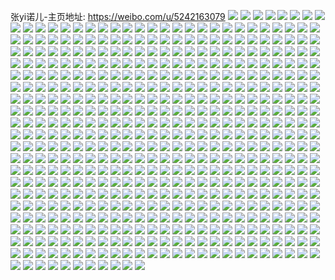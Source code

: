 张yi诺儿-主页地址: https://weibo.com/u/5242163079 
![](https://wx4.sinaimg.cn/mw2000/005ILA5ply1h933lmthxrj32182poe83.jpg) 
![](https://wx4.sinaimg.cn/mw2000/005ILA5ply1h933lgc1qgj30vu16g4f4.jpg) 
![](https://wx4.sinaimg.cn/mw2000/005ILA5ply1h933lhfwo1j30ux158qdf.jpg) 
![](https://wx4.sinaimg.cn/mw2000/005ILA5ply1h933ler77rj325c2v4u0y.jpg) 
![](https://wx4.sinaimg.cn/mw2000/005ILA5pgy1h9074glru2j31sc2dsb2a.jpg) 
![](https://wx4.sinaimg.cn/mw2000/005ILA5pgy1h90747a42pj33402c0u0y.jpg) 
![](https://wx4.sinaimg.cn/mw2000/005ILA5pgy1h9074n2pqrj32c0340b2b.jpg) 
![](https://wx4.sinaimg.cn/mw2000/005ILA5pgy1h8z7j28yqij323u35su0z.jpg) 
![](https://wx4.sinaimg.cn/mw2000/005ILA5pgy1h8z7j94rj9j323u35skjn.jpg) 
![](https://wx4.sinaimg.cn/mw2000/005ILA5pgy1h8z7ixjg9wj31s92ofhdu.jpg) 
![](https://wx4.sinaimg.cn/mw2000/005ILA5pgy1h8z7izsxk2j323u35se81.jpg) 
![](https://wx4.sinaimg.cn/mw2000/005ILA5pgy1h8z7jd3iczj32i23r3qv5.jpg) 
![](https://wx4.sinaimg.cn/mw2000/005ILA5pgy1h8z7jbqbt0j31yn2y14qp.jpg) 
![](https://wx4.sinaimg.cn/mw2000/005ILA5pgy1h8z7j70nwqj32c03401l0.jpg) 
![](https://wx4.sinaimg.cn/mw2000/005ILA5pgy1h8z7jap6lfj31xe2w4x6p.jpg) 
![](https://wx4.sinaimg.cn/mw2000/005ILA5pgy1h8z7ivsvb8j31hc1z44qp.jpg) 
![](https://wx4.sinaimg.cn/mw2000/005ILA5ply1h8ws31xaunj31r02c0hdu.jpg) 
![](https://wx4.sinaimg.cn/mw2000/005ILA5ply1h8ws2yraeyj31pv2ahkjl.jpg) 
![](https://wx4.sinaimg.cn/mw2000/005ILA5ply1h8ws33slqbj31x52k7e82.jpg) 
![](https://wx4.sinaimg.cn/mw2000/005ILA5ply1h8ws5kigz6j31yy2mmb2a.jpg) 
![](https://wx4.sinaimg.cn/mw2000/005ILA5ply1h8sybn8rqyj33402c0x6q.jpg) 
![](https://wx4.sinaimg.cn/mw2000/005ILA5ply1h8sybkpau6j33402c0e83.jpg) 
![](https://wx4.sinaimg.cn/mw2000/005ILA5ply1h8e2x8f16ij31sc2dsqv6.jpg) 
![](https://wx4.sinaimg.cn/mw2000/005ILA5ply1h8e2xbea76j31sc2dsnpe.jpg) 
![](https://wx4.sinaimg.cn/mw2000/005ILA5ply1h8e2xcrmyej31sc2dshdu.jpg) 
![](https://wx4.sinaimg.cn/mw2000/005ILA5ply1h8e2x5dlyoj31sc2dskjm.jpg) 
![](https://wx4.sinaimg.cn/mw2000/005ILA5ply1h8crvh7bbqj30zo256qv5.jpg) 
![](https://wx4.sinaimg.cn/mw2000/005ILA5ply1h8as828lkej31bm1zf1kx.jpg) 
![](https://wx4.sinaimg.cn/mw2000/005ILA5ply1h8as8170chj32dc35snpf.jpg) 
![](https://wx4.sinaimg.cn/mw2000/005ILA5ply1h8as82x36ej31gl2fne81.jpg) 
![](https://wx4.sinaimg.cn/mw2000/005ILA5ply1h8as84xs6dj32bt33qe85.jpg) 
![](https://wx4.sinaimg.cn/mw2000/005ILA5ply1h7woceea31j32av32i1ky.jpg) 
![](https://wx4.sinaimg.cn/mw2000/005ILA5ply1h7woa0v7tvj32c03401l0.jpg) 
![](https://wx4.sinaimg.cn/mw2000/005ILA5ply1h7wocyw7k7j32c03401kz.jpg) 
![](https://wx4.sinaimg.cn/mw2000/005ILA5ply1h7wodiok4ij31ri2co1ky.jpg) 
![](https://wx4.sinaimg.cn/mw2000/005ILA5ply1h7pzr6yix8j322l2rfe84.jpg) 
![](https://wx4.sinaimg.cn/mw2000/005ILA5ply1h7pzqqj33sj31gy1ymqv5.jpg) 
![](https://wx4.sinaimg.cn/mw2000/005ILA5ply1h6sd5k5mldj32c0340qv6.jpg) 
![](https://wx4.sinaimg.cn/mw2000/005ILA5ply1h6sd5mk2xyj30zo256qh0.jpg) 
![](https://wx4.sinaimg.cn/mw2000/005ILA5ply1h6orqxrp15j30zo256txq.jpg) 
![](https://wx4.sinaimg.cn/mw2000/005ILA5ply1h6orqyl886j30zo256qdu.jpg) 
![](https://wx4.sinaimg.cn/mw2000/005ILA5ply1h6orqvy1rgj30zo256h55.jpg) 
![](https://wx4.sinaimg.cn/mw2000/005ILA5ply1h6orqznal5j30zo256qjt.jpg) 
![](https://wx4.sinaimg.cn/mw2000/005ILA5ply1h6fpp26cwqj31iz21ckjl.jpg) 
![](https://wx4.sinaimg.cn/mw2000/005ILA5ply1h6fpp6txttj31r02c0thx.jpg) 
![](https://wx4.sinaimg.cn/mw2000/005ILA5ply1h6fpp4nplpj32dc35sdtt.jpg) 
![](https://wx4.sinaimg.cn/mw2000/005ILA5ply1h6fpp88dt8j31bt1rr4qp.jpg) 
![](https://wx4.sinaimg.cn/mw2000/005ILA5ply1h5i4x5rkbhj30u013y7ak.jpg) 
![](https://wx4.sinaimg.cn/mw2000/005ILA5ply1h5i4x6qcx4j30u013ydll.jpg) 
![](https://wx4.sinaimg.cn/mw2000/005ILA5ply1h4swb83urkj32c0340hdv.jpg) 
![](https://wx4.sinaimg.cn/mw2000/005ILA5ply1h4swaz2adnj31y22lf4qp.jpg) 
![](https://wx4.sinaimg.cn/mw2000/005ILA5ply1h4swb2srk5j32c0340b2a.jpg) 
![](https://wx4.sinaimg.cn/mw2000/005ILA5ply1h4swb6ehjjj31sc2ds7wi.jpg) 
![](https://wx4.sinaimg.cn/mw2000/005ILA5ply1h4swb4g4anj32c03401l0.jpg) 
![](https://wx4.sinaimg.cn/mw2000/005ILA5ply1h4rq25b7lkj32c033znpe.jpg) 
![](https://wx4.sinaimg.cn/mw2000/005ILA5ply1h4rq27yzptj32c0340x6q.jpg) 
![](https://wx4.sinaimg.cn/mw2000/005ILA5ply1h4rq23n35nj329r310npe.jpg) 
![](https://wx4.sinaimg.cn/mw2000/005ILA5ply1h4rq2cbvmcj31sc2dsb2a.jpg) 
![](https://wx4.sinaimg.cn/mw2000/005ILA5ply1h4rq2eguanj32c0340kjo.jpg) 
![](https://wx4.sinaimg.cn/mw2000/005ILA5ply1h4rq2a6jb5j31sc2dsu0y.jpg) 
![](https://wx4.sinaimg.cn/mw2000/005ILA5ply1h41ymdfd5uj30zo256nbg.jpg) 
![](https://wx4.sinaimg.cn/mw2000/005ILA5ply1h3x7tfkq4rj30rn15eti3.jpg) 
![](https://wx4.sinaimg.cn/mw2000/005ILA5ply1h3x7t3j93bj317c0sw46e.jpg) 
![](https://wx4.sinaimg.cn/mw2000/005ILA5ply1h3x7tgvkw0j30u0190117.jpg) 
![](https://wx4.sinaimg.cn/mw2000/005ILA5ply1h3uydwsrumj31xb2kfx6p.jpg) 
![](https://wx4.sinaimg.cn/mw2000/005ILA5ply1h3uyeasxlij31vz2ine81.jpg) 
![](https://wx4.sinaimg.cn/mw2000/005ILA5ply1h3uyeirevyj30wi19innc.jpg) 
![](https://wx4.sinaimg.cn/mw2000/005ILA5ply1h3uyc3ntlaj30wj19jtx4.jpg) 
![](https://wx4.sinaimg.cn/mw2000/005ILA5ply1h3f22h0xm8j31sc2dskjl.jpg) 
![](https://wx4.sinaimg.cn/mw2000/005ILA5ply1h3bzroa1k6j30zo256hdt.jpg) 
![](https://wx4.sinaimg.cn/mw2000/005ILA5ply1h3bzrkgh7oj30zo256b29.jpg) 
![](https://wx4.sinaimg.cn/mw2000/005ILA5ply1h35mpjyjqmj32c03401kz.jpg) 
![](https://wx4.sinaimg.cn/mw2000/005ILA5ply1h35mpr5xdij32c0340npe.jpg) 
![](https://wx4.sinaimg.cn/mw2000/005ILA5ply1h35mphurxzj32c0340b2a.jpg) 
![](https://wx4.sinaimg.cn/mw2000/005ILA5ply1h35mpfs9ulj32592v1e82.jpg) 
![](https://wx4.sinaimg.cn/mw2000/005ILA5ply1h35mplkhzyj32c03407wi.jpg) 
![](https://wx4.sinaimg.cn/mw2000/005ILA5ply1h35mpnbmwqj32c0340b2a.jpg) 
![](https://wx4.sinaimg.cn/mw2000/005ILA5ply1h348kg5fpzj3291301x6q.jpg) 
![](https://wx4.sinaimg.cn/mw2000/005ILA5ply1h348jq91m5j32c0340hdt.jpg) 
![](https://wx4.sinaimg.cn/mw2000/005ILA5ply1h2rz6xmb1rj32c0340b2b.jpg) 
![](https://wx4.sinaimg.cn/mw2000/005ILA5ply1h2rz77qzhcj32c0340npf.jpg) 
![](https://wx4.sinaimg.cn/mw2000/005ILA5ply1h2rz74qjj7j31sc2dskjm.jpg) 
![](https://wx4.sinaimg.cn/mw2000/005ILA5ply1h2rz6ur0vwj31o02yonpd.jpg) 
![](https://wx4.sinaimg.cn/mw2000/005ILA5ply1h2h9l4z31hj321m35s1ky.jpg) 
![](https://wx4.sinaimg.cn/mw2000/005ILA5ply1h2h9l0f70rj30zo1hi16q.jpg) 
![](https://wx4.sinaimg.cn/mw2000/005ILA5ply1h2evkb33ffj32cd2cdb2a.jpg) 
![](https://wx4.sinaimg.cn/mw2000/005ILA5ply1h2evki8w9dj32c03407wj.jpg) 
![](https://wx4.sinaimg.cn/mw2000/005ILA5ply1h2evkg7lw9j30zo256x6p.jpg) 
![](https://wx4.sinaimg.cn/mw2000/005ILA5ply1h2evkk70c5j32c03404qs.jpg) 
![](https://wx4.sinaimg.cn/mw2000/005ILA5ply1h29kbvtsiij31xb2kfu0x.jpg) 
![](https://wx4.sinaimg.cn/mw2000/005ILA5ply1h29kol2micj31sc2dsu0x.jpg) 
![](https://wx4.sinaimg.cn/mw2000/005ILA5ply1h28d1xy452j323y2tanpe.jpg) 
![](https://wx4.sinaimg.cn/mw2000/005ILA5ply1h28d2b8tmaj32rq22shdv.jpg) 
![](https://wx4.sinaimg.cn/mw2000/005ILA5ply1h28d2ume4qj33402c07wl.jpg) 
![](https://wx4.sinaimg.cn/mw2000/005ILA5ply1h28d2lh0ayj32c0340nph.jpg) 
![](https://wx4.sinaimg.cn/mw2000/005ILA5ply1h1oesm20i3j31ii29s7wh.jpg) 
![](https://wx4.sinaimg.cn/mw2000/005ILA5ply1h1oesgemflj31eg23p1kx.jpg) 
![](https://wx4.sinaimg.cn/mw2000/005ILA5ply1h1oeskdj7gj31r02mikjl.jpg) 
![](https://wx4.sinaimg.cn/mw2000/005ILA5ply1h1oesj5hn3j31pw2kvqv5.jpg) 
![](https://wx4.sinaimg.cn/mw2000/005ILA5ply1h1migvgjznj31sc2dsu0x.jpg) 
![](https://wx4.sinaimg.cn/mw2000/005ILA5ply1h1iy2mggrzj31lz2ezx6p.jpg) 
![](https://wx4.sinaimg.cn/mw2000/005ILA5ply1h1iy2o08nkj31r02mjb2a.jpg) 
![](https://wx4.sinaimg.cn/mw2000/005ILA5ply1h1iy2p4v7cj31r02minpe.jpg) 
![](https://wx4.sinaimg.cn/mw2000/005ILA5ply1h1iy2qdr25j32ue24sx6q.jpg) 
![](https://wx4.sinaimg.cn/mw2000/005ILA5ply1h1iy2sv11oj33402c0b2b.jpg) 
![](https://wx4.sinaimg.cn/mw2000/005ILA5ply1h1iyllm4avj32c01r0kjl.jpg) 
![](https://wx4.sinaimg.cn/mw2000/005ILA5ply1h1iy2tzti1j31f12iqnpd.jpg) 
![](https://wx4.sinaimg.cn/mw2000/005ILA5ply1h1iy2vud7wj32g81r0kjl.jpg) 
![](https://wx4.sinaimg.cn/mw2000/005ILA5ply1h1iy2v5g35j31r03404qq.jpg) 
![](https://wx4.sinaimg.cn/mw2000/005ILA5ply1h1c01lcx3wj32c0340x6q.jpg) 
![](https://wx4.sinaimg.cn/mw2000/005ILA5ply1h1c025kblej31je21ub29.jpg) 
![](https://wx4.sinaimg.cn/mw2000/005ILA5ply1h13wx9py50j32c0340e83.jpg) 
![](https://wx4.sinaimg.cn/mw2000/005ILA5ply1h13wz5mps9j32c0340npf.jpg) 
![](https://wx4.sinaimg.cn/mw2000/005ILA5ply1h13wx54s6bj31t42ete83.jpg) 
![](https://wx4.sinaimg.cn/mw2000/005ILA5ply1h13wxbexegj31xw2l7x6q.jpg) 
![](https://wx4.sinaimg.cn/mw2000/005ILA5ply1h0s4f4lus5j30ps1jrjv1.jpg) 
![](https://wx4.sinaimg.cn/mw2000/005ILA5ply1h08galcvtjj31sc2dsu0x.jpg) 
![](https://wx4.sinaimg.cn/mw2000/005ILA5ply1h08gam4gsnj316o1kw1f0.jpg) 
![](https://wx4.sinaimg.cn/mw2000/005ILA5ply1h05nphs3fcj30u01hcgr1.jpg) 
![](https://wx4.sinaimg.cn/mw2000/005ILA5ply1h00ekkyphnj31sc2dsb2a.jpg) 
![](https://wx4.sinaimg.cn/mw2000/005ILA5ply1h00ekoluy0j31sc2ds1ky.jpg) 
![](https://wx4.sinaimg.cn/mw2000/005ILA5ply1h00ekncvvfj32c0340npf.jpg) 
![](https://wx4.sinaimg.cn/mw2000/005ILA5ply1h00eo74jofj31dy0zon8d.jpg) 
![](https://wx4.sinaimg.cn/mw2000/005ILA5ply1h00ekq6efyj31sc2ds4qq.jpg) 
![](https://wx4.sinaimg.cn/mw2000/005ILA5ply1h00eo5xndwj31dy0zo49r.jpg) 
![](https://wx4.sinaimg.cn/mw2000/005ILA5ply1gzzchj43urj31sc2dsx6p.jpg) 
![](https://wx4.sinaimg.cn/mw2000/005ILA5ply1gzzchk5t3yj31uk2gqhdu.jpg) 
![](https://wx4.sinaimg.cn/mw2000/005ILA5ply1gzzchh897cj31sc2ds1ky.jpg) 
![](https://wx4.sinaimg.cn/mw2000/005ILA5ply1gzkz281evhj319f19fndq.jpg) 
![](https://wx4.sinaimg.cn/mw2000/005ILA5ply1gzkz271ugpj32c02c0qv5.jpg) 
![](https://wx4.sinaimg.cn/mw2000/005ILA5ply1gykkg35272j32560zohdt.jpg) 
![](https://wx4.sinaimg.cn/mw2000/005ILA5ply1gykkm1s0vnj32c0340hdv.jpg) 
![](https://wx4.sinaimg.cn/mw2000/005ILA5ply1gykkla833xj33402c0kjl.jpg) 
![](https://wx4.sinaimg.cn/mw2000/005ILA5ply1gy8dnrzu19j30sg16oauk.jpg) 
![](https://wx4.sinaimg.cn/mw2000/005ILA5ply1gy3t6b0m2qj30z41gngwe.jpg) 
![](https://wx4.sinaimg.cn/mw2000/005ILA5ply1gy3sxqb0xxj30zn1bjgw3.jpg) 
![](https://wx4.sinaimg.cn/mw2000/005ILA5ply1gy3sxtpiqgj31kw2dc1kx.jpg) 
![](https://wx4.sinaimg.cn/mw2000/005ILA5ply1gy2l20pjhyj32c03404qp.jpg) 
![](https://wx4.sinaimg.cn/mw2000/005ILA5ply1gy2l21pjr1j32c0340npe.jpg) 
![](https://wx4.sinaimg.cn/mw2000/005ILA5ply1gxtqduo1duj31us2h11ky.jpg) 
![](https://wx4.sinaimg.cn/mw2000/005ILA5ply1gxtqe2zhczj32c03404qq.jpg) 
![](https://wx4.sinaimg.cn/mw2000/005ILA5ply1gxtqdwbr8cj31ym2mx4qq.jpg) 
![](https://wx4.sinaimg.cn/mw2000/005ILA5ply1gxtqdykomqj32552uv1l0.jpg) 
![](https://wx4.sinaimg.cn/mw2000/005ILA5ply1gxtqdxlieij32c0340qv7.jpg) 
![](https://wx4.sinaimg.cn/mw2000/005ILA5ply1gxtqdtw80ej321g2pyqv6.jpg) 
![](https://wx4.sinaimg.cn/mw2000/005ILA5ply1gxtqdvffjnj31yw2mj4qq.jpg) 
![](https://wx4.sinaimg.cn/mw2000/005ILA5ply1gxtqgj3cuyj32c0340u11.jpg) 
![](https://wx4.sinaimg.cn/mw2000/005ILA5ply1gwykcyehb9j321q2qakjm.jpg) 
![](https://wx4.sinaimg.cn/mw2000/005ILA5ply1gwykczyx7hj32002o0hdu.jpg) 
![](https://wx4.sinaimg.cn/mw2000/005ILA5ply1gwykd1hjnqj32c0340x6q.jpg) 
![](https://wx4.sinaimg.cn/mw2000/005ILA5ply1gwykd42yb8j31tq2fmb2a.jpg) 
![](https://wx4.sinaimg.cn/mw2000/005ILA5ply1gw98hd4zs9j31sc2ds4qq.jpg) 
![](https://wx4.sinaimg.cn/mw2000/005ILA5ply1gvx3rqkidcj31sc1sc7wi.jpg) 
![](https://wx4.sinaimg.cn/mw2000/005ILA5ply1gvx3sc4oa1j32c02c0u0x.jpg) 
![](https://wx4.sinaimg.cn/mw2000/005ILA5ply1gvx3rxxtgxj31sc1scb29.jpg) 
![](https://wx4.sinaimg.cn/mw2000/005ILA5ply1gvx3sis7k1j32bg2bg1ky.jpg) 
![](https://wx4.sinaimg.cn/mw2000/005ILA5ply1gvx3s55qxlj31sc1sce81.jpg) 
![](https://wx4.sinaimg.cn/mw2000/005ILA5ply1gvx3sjruhmj30n00n0gok.jpg) 
![](https://wx4.sinaimg.cn/mw2000/005ILA5ply1gvx3sl9gncj328b28be67.jpg) 
![](https://wx4.sinaimg.cn/mw2000/005ILA5ply1gvx3svhp3kj31sc1sc4qp.jpg) 
![](https://wx4.sinaimg.cn/mw2000/005ILA5ply1gvx3soa7zzj31tx1tx4qp.jpg) 
![](https://wx4.sinaimg.cn/mw2000/005ILA5ply1gvru78o88xj31mb25r7wi.jpg) 
![](https://wx4.sinaimg.cn/mw2000/005ILA5ply1gvru7izvd2j31lw257qv5.jpg) 
![](https://wx4.sinaimg.cn/mw2000/005ILA5ply1gvru7t2sexj31ku23uqv5.jpg) 
![](https://wx4.sinaimg.cn/mw2000/005ILA5ply1gvru8430xcj31p629lx6p.jpg) 
![](https://wx4.sinaimg.cn/mw2000/005ILA5ply1gvl29m6ongj30mm0urjte.jpg) 
![](https://wx4.sinaimg.cn/mw2000/005ILA5ply1gvgfo50hohj60mz0skad102.jpg) 
![](https://wx4.sinaimg.cn/mw2000/005ILA5ply1gvcft88lkvj61of28lu0y02.jpg) 
![](https://wx4.sinaimg.cn/mw2000/005ILA5ply1gvcftf09sij61re2cjkjm02.jpg) 
![](https://wx4.sinaimg.cn/mw2000/005ILA5ply1gvcfsz1kp2j621q2qbx6r02.jpg) 
![](https://wx4.sinaimg.cn/mw2000/005ILA5ply1gvckhuejkkj61oi28ou0y02.jpg) 
![](https://wx4.sinaimg.cn/mw2000/005ILA5ply1gv8jgxv9f0j62c02c0b2902.jpg) 
![](https://wx4.sinaimg.cn/mw2000/005ILA5ply1gv8jh19xcqj61qu1qukg702.jpg) 
![](https://wx4.sinaimg.cn/mw2000/005ILA5ply1gv8jh7268kj62c02c0npd02.jpg) 
![](https://wx4.sinaimg.cn/mw2000/005ILA5ply1gv8jhdthrhj62c02c0npd02.jpg) 
![](https://wx4.sinaimg.cn/mw2000/005ILA5ply1guz2qd7lihj62c02c01ky02.jpg) 
![](https://wx4.sinaimg.cn/mw2000/005ILA5ply1guz2qqinv6j62c02c0hdt02.jpg) 
![](https://wx4.sinaimg.cn/mw2000/005ILA5ply1guz2qzknjgj62c02c11ky02.jpg) 
![](https://wx4.sinaimg.cn/mw2000/005ILA5ply1guz2ql6rb2j32c02c0e81.jpg) 
![](https://wx4.sinaimg.cn/mw2000/005ILA5ply1guz2rc0o8pj62c02c01ky02.jpg) 
![](https://wx4.sinaimg.cn/mw2000/005ILA5ply1guz2q2uy0uj61xu1xuu0x02.jpg) 
![](https://wx4.sinaimg.cn/mw2000/005ILA5ply1guwf2h7mckj61vj1vjkjl02.jpg) 
![](https://wx4.sinaimg.cn/mw2000/005ILA5ply1guwf2lgvpgj626t1n3x6p02.jpg) 
![](https://wx4.sinaimg.cn/mw2000/005ILA5ply1guwf2nnzwcj61ct1ct4qp02.jpg) 
![](https://wx4.sinaimg.cn/mw2000/005ILA5ply1guwf30hwhlj627y27ye8202.jpg) 
![](https://wx4.sinaimg.cn/mw2000/005ILA5ply1guwf2vj2e2j62c02c0x6s02.jpg) 
![](https://wx4.sinaimg.cn/mw2000/005ILA5ply1guwf32yc0mj62c02c0kjl02.jpg) 
![](https://wx4.sinaimg.cn/mw2000/005ILA5ply1gun1o3axy6j60u01hcb2a02.jpg) 
![](https://wx4.sinaimg.cn/mw2000/005ILA5ply1gun1o2cfugj60u01hc7wi02.jpg) 
![](https://wx4.sinaimg.cn/mw2000/005ILA5ply1gun1o599y1j60u01hcb2a02.jpg) 
![](https://wx4.sinaimg.cn/mw2000/005ILA5ply1gun1o6q9a4j60u01hcb2a02.jpg) 
![](https://wx4.sinaimg.cn/mw2000/005ILA5ply1gukltp6ix6j60tu0tu12302.jpg) 
![](https://wx4.sinaimg.cn/mw2000/005ILA5ply1guhc3ugh2dj62682684qq02.jpg) 
![](https://wx4.sinaimg.cn/mw2000/005ILA5ply1guhc3xfk1uj62c02c0kjl02.jpg) 
![](https://wx4.sinaimg.cn/mw2000/005ILA5ply1gugrlz1n44j60q30fq75u02.jpg) 
![](https://wx4.sinaimg.cn/mw2000/005ILA5ply1gugj45v5ynj62c02c0u0x02.jpg) 
![](https://wx4.sinaimg.cn/mw2000/005ILA5ply1guezpfynqmj62182pmx6p02.jpg) 
![](https://wx4.sinaimg.cn/mw2000/005ILA5ply1gtzq197zqwj30va0vak4l.jpg) 
![](https://wx4.sinaimg.cn/mw2000/005ILA5ply1gtzq05eni5j32c02c0u0x.jpg) 
![](https://wx4.sinaimg.cn/mw2000/005ILA5ply1gtzq16euc8j329r29rnpe.jpg) 
![](https://wx4.sinaimg.cn/mw2000/005ILA5ply1gtroaa6ys2j30n01dskdb.jpg) 
![](https://wx4.sinaimg.cn/mw2000/005ILA5ply1gtnruo0da3j32c0340e81.jpg) 
![](https://wx4.sinaimg.cn/mw2000/005ILA5ply1gtnruoxw93j32a931nb29.jpg) 
![](https://wx4.sinaimg.cn/mw2000/005ILA5ply1gtmm3il1pgj31sc1sckjl.jpg) 
![](https://wx4.sinaimg.cn/mw2000/005ILA5ply1gtj4f7gg3bj30n01dsha3.jpg) 
![](https://wx4.sinaimg.cn/mw2000/005ILA5ply1gtgilzzd4cj31sc2dse82.jpg) 
![](https://wx4.sinaimg.cn/mw2000/005ILA5ply1gtgilt3lqlj31sc2dshdu.jpg) 
![](https://wx4.sinaimg.cn/mw2000/005ILA5ply1gte8ey9y71j329s1pcx6p.jpg) 
![](https://wx4.sinaimg.cn/mw2000/005ILA5ply1gte8ewl6w4j31u41dl7wh.jpg) 
![](https://wx4.sinaimg.cn/mw2000/005ILA5ply1gte8eupahdj31q01q0e81.jpg) 
![](https://wx4.sinaimg.cn/mw2000/005ILA5ply1gte8f1ty1ij32c0340npe.jpg) 
![](https://wx4.sinaimg.cn/mw2000/005ILA5ply1gte8ezu5q3j33402c0kjm.jpg) 
![](https://wx4.sinaimg.cn/mw2000/005ILA5ply1gte8f4iueej32c0340u0y.jpg) 
![](https://wx4.sinaimg.cn/mw2000/005ILA5ply1gt8o18ts90j330v29nnpf.jpg) 
![](https://wx4.sinaimg.cn/mw2000/005ILA5ply1gt8o1i9p8wj32po2191ky.jpg) 
![](https://wx4.sinaimg.cn/mw2000/005ILA5ply1gt8o164ql5j31sc2dse82.jpg) 
![](https://wx4.sinaimg.cn/mw2000/005ILA5ply1gt8o1akqsej31xu1gdnpd.jpg) 
![](https://wx4.sinaimg.cn/mw2000/005ILA5ply1gt8o1ds8qjj32c03407wj.jpg) 
![](https://wx4.sinaimg.cn/mw2000/005ILA5ply1gt8o1gfx77j33402c0e83.jpg) 
![](https://wx4.sinaimg.cn/mw2000/005ILA5ply1gt8iwym0hcj32c02c0kjl.jpg) 
![](https://wx4.sinaimg.cn/mw2000/005ILA5ply1gt85y8xm65j30n01dsqca.jpg) 
![](https://wx4.sinaimg.cn/mw2000/005ILA5ply1gt85y7ors0j30n01ds0z9.jpg) 
![](https://wx4.sinaimg.cn/mw2000/005ILA5ply1gt6sf07szjj32c0340e82.jpg) 
![](https://wx4.sinaimg.cn/mw2000/005ILA5ply1gt6dg03wokj31hc0u0qjx.jpg) 
![](https://wx4.sinaimg.cn/mw2000/005ILA5ply1gt3pw3d024j31sc2dshdu.jpg) 
![](https://wx4.sinaimg.cn/mw2000/005ILA5ply1gt2qbz9eggj32c02c04qq.jpg) 
![](https://wx4.sinaimg.cn/mw2000/005ILA5ply1gt178u4szlj32iu1w4e82.jpg) 
![](https://wx4.sinaimg.cn/mw2000/005ILA5ply1gt1793lmatj31sc2dsqv5.jpg) 
![](https://wx4.sinaimg.cn/mw2000/005ILA5ply1gt178ff3rwj32eu1t4e82.jpg) 
![](https://wx4.sinaimg.cn/mw2000/005ILA5ply1gt1783kmbij32tl247e84.jpg) 
![](https://wx4.sinaimg.cn/mw2000/005ILA5ply1gt0rwqswp2j31to2fkkjl.jpg) 
![](https://wx4.sinaimg.cn/mw2000/005ILA5ply1gt0rwjpg14j325e2v7u0x.jpg) 
![](https://wx4.sinaimg.cn/mw2000/005ILA5ply1gt0rwt2ubtj31wp2jmkjl.jpg) 
![](https://wx4.sinaimg.cn/mw2000/005ILA5ply1gt0rx2ty85j32092ocb2a.jpg) 
![](https://wx4.sinaimg.cn/mw2000/005ILA5ply1gsz9y6jtuoj31sc2ds4qq.jpg) 
![](https://wx4.sinaimg.cn/mw2000/005ILA5ply1gsz9y4tc86j32c02c04qq.jpg) 
![](https://wx4.sinaimg.cn/mw2000/005ILA5ply1gsz9y2sz3yj32c02c07wi.jpg) 
![](https://wx4.sinaimg.cn/mw2000/005ILA5ply1gsz9y7kjl4j32c02c0b2a.jpg) 
![](https://wx4.sinaimg.cn/mw2000/005ILA5ply1gsxjo9njvkj32c0340x6r.jpg) 
![](https://wx4.sinaimg.cn/mw2000/005ILA5ply1gsvyjbrp2rj31h51yve81.jpg) 
![](https://wx4.sinaimg.cn/mw2000/005ILA5ply1gsupcb0myqj30u01400zx.jpg) 
![](https://wx4.sinaimg.cn/mw2000/005ILA5ply1gsomez25vjj32c02c0u0y.jpg) 
![](https://wx4.sinaimg.cn/mw2000/005ILA5ply1gsomfks0ewj326s26shdt.jpg) 
![](https://wx4.sinaimg.cn/mw2000/005ILA5ply1gsomhkmxx1j32c02c0qv6.jpg) 
![](https://wx4.sinaimg.cn/mw2000/005ILA5ply1gsomglpwvcj32c02c0qv6.jpg) 
![](https://wx4.sinaimg.cn/mw2000/005ILA5ply1gskqowmqdgj31sc1sc7wh.jpg) 
![](https://wx4.sinaimg.cn/mw2000/005ILA5ply1gsi1i14u5cj32ad1ps7wi.jpg) 
![](https://wx4.sinaimg.cn/mw2000/005ILA5ply1gsgx9ilosgj32292r07wi.jpg) 
![](https://wx4.sinaimg.cn/mw2000/005ILA5ply1gsgx9swuntj31xt2l3kjl.jpg) 
![](https://wx4.sinaimg.cn/mw2000/005ILA5ply1gsgxayqzcdj32c0340hdz.jpg) 
![](https://wx4.sinaimg.cn/mw2000/005ILA5ply1gsgxbmycxej31qq2bm4qs.jpg) 
![](https://wx4.sinaimg.cn/mw2000/005ILA5ply1gs34mw6obwj31y62llnpd.jpg) 
![](https://wx4.sinaimg.cn/mw2000/005ILA5ply1grupyvviewj32m41yme82.jpg) 
![](https://wx4.sinaimg.cn/mw2000/005ILA5ply1grupywvo8ej32qw226hdu.jpg) 
![](https://wx4.sinaimg.cn/mw2000/005ILA5ply1grupyyz6ukj325d2wunpi.jpg) 
![](https://wx4.sinaimg.cn/mw2000/005ILA5ply1grupyuqkxcj32ds1sc1ky.jpg) 
![](https://wx4.sinaimg.cn/mw2000/005ILA5ply1grtbr0x0bkj323q2szkjn.jpg) 
![](https://wx4.sinaimg.cn/mw2000/005ILA5ply1grtbtewbl4j31vj2i1u0z.jpg) 
![](https://wx4.sinaimg.cn/mw2000/005ILA5ply1grtbpmxhwkj31l824b1ky.jpg) 
![](https://wx4.sinaimg.cn/mw2000/005ILA5ply1grtbq0ejpjj32ds1scqv5.jpg) 
![](https://wx4.sinaimg.cn/mw2000/005ILA5ply1grtbsu93t1j32ds1sc7wh.jpg) 
![](https://wx4.sinaimg.cn/mw2000/005ILA5ply1grtdo8dap3j31sc2ds7wm.jpg) 
![](https://wx4.sinaimg.cn/mw2000/005ILA5ply1grs6soulc8j31yj2m1kjl.jpg) 
![](https://wx4.sinaimg.cn/mw2000/005ILA5ply1grs6sctqcej31tq2fnnpf.jpg) 
![](https://wx4.sinaimg.cn/mw2000/005ILA5ply1grs6z4j0z8j32c03404qq.jpg) 
![](https://wx4.sinaimg.cn/mw2000/005ILA5ply1grs6rfw39gj31z72my000.jpg) 
![](https://wx4.sinaimg.cn/mw2000/005ILA5ply1grs6ysokq7j325o2vke82.jpg) 
![](https://wx4.sinaimg.cn/mw2000/005ILA5ply1grs75qa8erj32c03404qy.jpg) 
![](https://wx4.sinaimg.cn/mw2000/005ILA5ply1grh8k1wfxwj31oc28ge81.jpg) 
![](https://wx4.sinaimg.cn/mw2000/005ILA5ply1grh8l1qkatj31l124017g.jpg) 
![](https://wx4.sinaimg.cn/mw2000/005ILA5ply1grfdowlviij32c02c07m7.jpg) 
![](https://wx4.sinaimg.cn/mw2000/005ILA5ply1grfdp47lsjj31sc1scb29.jpg) 
![](https://wx4.sinaimg.cn/mw2000/005ILA5ply1grfdpgier3j30n01dsb2a.jpg) 
![](https://wx4.sinaimg.cn/mw2000/005ILA5ply1gr0xp861d4j32c02c0x6w.jpg) 
![](https://wx4.sinaimg.cn/mw2000/005ILA5ply1gr0xpewd9cj32c02c0e89.jpg) 
![](https://wx4.sinaimg.cn/mw2000/005ILA5ply1gr0xoklns3j32c02c01l4.jpg) 
![](https://wx4.sinaimg.cn/mw2000/005ILA5ply1gr0xoygxfmj31sc2dskjp.jpg) 
![](https://wx4.sinaimg.cn/mw2000/005ILA5ply1gr0xoo5e9mj31sc2dsqv9.jpg) 
![](https://wx4.sinaimg.cn/mw2000/005ILA5ply1gr0xou2vfoj31z92n1he1.jpg) 
![](https://wx4.sinaimg.cn/mw2000/005ILA5ply1gr0xpgssurj31za2n2kjl.jpg) 
![](https://wx4.sinaimg.cn/mw2000/005ILA5ply1gr0xp2mwqcj31zr2noe84.jpg) 
![](https://wx4.sinaimg.cn/mw2000/005ILA5ply1gr0xov1nkuj30u00u0dli.jpg) 
![](https://wx4.sinaimg.cn/mw2000/005ILA5ply1gr0xoustnlj30u00u0qbc.jpg) 
![](https://wx4.sinaimg.cn/mw2000/005ILA5ply1gr0xpixauzj32c02c01kx.jpg) 
![](https://wx4.sinaimg.cn/mw2000/005ILA5ply1gqw21ugbm3j33402c0npd.jpg) 
![](https://wx4.sinaimg.cn/mw2000/005ILA5ply1gq4e37uw67j32c0340npk.jpg) 
![](https://wx4.sinaimg.cn/mw2000/005ILA5ply1gq4e2lzug4j32a32a3kjn.jpg) 
![](https://wx4.sinaimg.cn/mw2000/005ILA5ply1gq4e2fksoej32c0340e88.jpg) 
![](https://wx4.sinaimg.cn/mw2000/005ILA5ply1gq4e2w6mkaj31sc2dskjq.jpg) 
![](https://wx4.sinaimg.cn/mw2000/005ILA5ply1gq4e25il8uj31sc2dskjo.jpg) 
![](https://wx4.sinaimg.cn/mw2000/005ILA5ply1gq4e2xko6qj31ja21pqv5.jpg) 
![](https://wx4.sinaimg.cn/mw2000/005ILA5ply1gq4e2jlut0j32c0340b2d.jpg) 
![](https://wx4.sinaimg.cn/mw2000/005ILA5ply1gq4e2qkzvij326l2wsqva.jpg) 
![](https://wx4.sinaimg.cn/mw2000/005ILA5ply1gq4e2ywabrj32c03404jn.jpg) 
![](https://wx4.sinaimg.cn/mw2000/005ILA5ply1gq4e31hvvoj32c03404ip.jpg) 
![](https://wx4.sinaimg.cn/mw2000/005ILA5ply1gq4e33c0bnj32c0340b01.jpg) 
![](https://wx4.sinaimg.cn/mw2000/005ILA5ply1gq4e34xuwxj31qs2bqao0.jpg) 
![](https://wx4.sinaimg.cn/mw2000/005ILA5ply1gq4e36gbc4j326u2x4e28.jpg) 
![](https://wx4.sinaimg.cn/mw2000/005ILA5ply1gpg8ik8dagj31xo2kwkjl.jpg) 
![](https://wx4.sinaimg.cn/mw2000/005ILA5ply1gpg8ii6l5dj32c0340kjl.jpg) 
![](https://wx4.sinaimg.cn/mw2000/005ILA5ply1gpg8ir2wt1j324y2ule82.jpg) 
![](https://wx4.sinaimg.cn/mw2000/005ILA5ply1gpg8id3qzuj32c0340qv6.jpg) 
![](https://wx4.sinaimg.cn/mw2000/005ILA5ply1gpg8iujxqbj32c0340u0x.jpg) 
![](https://wx4.sinaimg.cn/mw2000/005ILA5ply1gpg8infwhjj325v2vtn6x.jpg) 
![](https://wx4.sinaimg.cn/mw2000/005ILA5ply1gpg8iavcfoj31pu2ahb29.jpg) 
![](https://wx4.sinaimg.cn/mw2000/005ILA5ply1gpg8imbn28j32c0340kjm.jpg) 
![](https://wx4.sinaimg.cn/mw2000/005ILA5ply1gpg8ifuys4j321k2q2hdu.jpg) 
![](https://wx4.sinaimg.cn/mw2000/005ILA5ply1gp8pct18lgj31os2921l1.jpg) 
![](https://wx4.sinaimg.cn/mw2000/005ILA5ply1gp8pd52x6zj31mg25xhdt.jpg) 
![](https://wx4.sinaimg.cn/mw2000/005ILA5ply1gp8pcxmccoj31sc2dse86.jpg) 
![](https://wx4.sinaimg.cn/mw2000/005ILA5ply1gp8pd35g4sj32c0340u14.jpg) 
![](https://wx4.sinaimg.cn/mw2000/005ILA5ply1gozwxep4qpj31vp2iau0x.jpg) 
![](https://wx4.sinaimg.cn/mw2000/005ILA5ply1gowdypriicj32642w5npe.jpg) 
![](https://wx4.sinaimg.cn/mw2000/005ILA5ply1gowdynvqvyj31sc2ds1ky.jpg) 
![](https://wx4.sinaimg.cn/mw2000/005ILA5ply1gowdygbuw7j32c033zb2b.jpg) 
![](https://wx4.sinaimg.cn/mw2000/005ILA5ply1gowdykei4ij31zz2nznpe.jpg) 
![](https://wx4.sinaimg.cn/mw2000/005ILA5ply1gorw5nbla6j320b2of1kz.jpg) 
![](https://wx4.sinaimg.cn/mw2000/005ILA5ply1gorw5keiknj31t72eyb2a.jpg) 
![](https://wx4.sinaimg.cn/mw2000/005ILA5ply1gorw5sdt6mj31wk2jf7wi.jpg) 
![](https://wx4.sinaimg.cn/mw2000/005ILA5ply1gorw5p0xgkj32c0340u0x.jpg) 
![](https://wx4.sinaimg.cn/mw2000/005ILA5ply1gopq1l6rywj32c02c04qp.jpg) 
![](https://wx4.sinaimg.cn/mw2000/005ILA5ply1gopq1o2bw0j32c02c0hdt.jpg) 
![](https://wx4.sinaimg.cn/mw2000/005ILA5ply1gopq1prv5vj33402c04qp.jpg) 
![](https://wx4.sinaimg.cn/mw2000/005ILA5ply1gopq1suiu1j33402c01ky.jpg) 
![](https://wx4.sinaimg.cn/mw2000/005ILA5ply1gopq1urjc3j33402c0npd.jpg) 
![](https://wx4.sinaimg.cn/mw2000/005ILA5ply1gopq1y83xwj33402c0b29.jpg) 
![](https://wx4.sinaimg.cn/mw2000/005ILA5ply1gopq1zh4u9j33402c0axd.jpg) 
![](https://wx4.sinaimg.cn/mw2000/005ILA5ply1gopq21ti2wj33402c04qp.jpg) 
![](https://wx4.sinaimg.cn/mw2000/005ILA5ply1gopq243xc0j32c02c0npd.jpg) 
![](https://wx4.sinaimg.cn/mw2000/005ILA5ply1gokynp7zz6j32c02c0u0y.jpg) 
![](https://wx4.sinaimg.cn/mw2000/005ILA5ply1gokynxcdzcj32c02c07wh.jpg) 
![](https://wx4.sinaimg.cn/mw2000/005ILA5ply1gokynsuxk5j3264264kjm.jpg) 
![](https://wx4.sinaimg.cn/mw2000/005ILA5ply1gokynqzjvvj327f27fb2a.jpg) 
![](https://wx4.sinaimg.cn/mw2000/005ILA5ply1gokynvmtswj31vk1vk4qp.jpg) 
![](https://wx4.sinaimg.cn/mw2000/005ILA5ply1gokynjhc7ij3224224x6p.jpg) 
![](https://wx4.sinaimg.cn/mw2000/005ILA5ply1gois4x7y65j323e2sjb29.jpg) 
![](https://wx4.sinaimg.cn/mw2000/005ILA5ply1gois4vjn4zj32272qxnpe.jpg) 
![](https://wx4.sinaimg.cn/mw2000/005ILA5ply1gois4t8dbjj32c0340b2b.jpg) 
![](https://wx4.sinaimg.cn/mw2000/005ILA5ply1gois4zpu4oj325x2vwkjm.jpg) 
![](https://wx4.sinaimg.cn/mw2000/005ILA5ply1gois4qpu73j32312s2e82.jpg) 
![](https://wx4.sinaimg.cn/mw2000/005ILA5ply1gois51vppij323e2sj7wi.jpg) 
![](https://wx4.sinaimg.cn/mw2000/005ILA5ply1goaonaoir9j31wh2jb1ky.jpg) 
![](https://wx4.sinaimg.cn/mw2000/005ILA5ply1goaong5qeuj31vj2i1x6p.jpg) 
![](https://wx4.sinaimg.cn/mw2000/005ILA5ply1goaonm52hlj32c02c0b29.jpg) 
![](https://wx4.sinaimg.cn/mw2000/005ILA5ply1goaon2qtczj31sc2dsu0x.jpg) 
![](https://wx4.sinaimg.cn/mw2000/005ILA5ply1gnzm9oqi9bj32c02c0qv5.jpg) 
![](https://wx4.sinaimg.cn/mw2000/005ILA5ply1gnzm9wxjpvj32532537wh.jpg) 
![](https://wx4.sinaimg.cn/mw2000/005ILA5ply1gnrxh9o6d4j31pl29r4qq.jpg) 
![](https://wx4.sinaimg.cn/mw2000/005ILA5ply1gnrxhcd5x8j32c03404qq.jpg) 
![](https://wx4.sinaimg.cn/mw2000/005ILA5ply1gnrxhd1vilj30u01hc7nl.jpg) 
![](https://wx4.sinaimg.cn/mw2000/005ILA5ply1gnrxhb7ydlj325c2v4u0y.jpg) 
![](https://wx4.sinaimg.cn/mw2000/005ILA5ply1gmqejd27ogj32bv2bv1ky.jpg) 
![](https://wx4.sinaimg.cn/mw2000/005ILA5ply1gmqejjg1krj324l2u4npe.jpg) 
![](https://wx4.sinaimg.cn/mw2000/005ILA5ply1gmqejgim9yj32c02c01jh.jpg) 
![](https://wx4.sinaimg.cn/mw2000/005ILA5ply1gmqejf0y81j31wt1wt4gw.jpg) 
![](https://wx4.sinaimg.cn/mw2000/005ILA5ply1gm1r5whqiij30sj0sjdrd.jpg) 
![](https://wx4.sinaimg.cn/mw2000/005ILA5ply1gm1r5u7zcrj32c02c0x6p.jpg) 
![](https://wx4.sinaimg.cn/mw2000/005ILA5ply1gm1r5boa4gj32c02c0e81.jpg) 
![](https://wx4.sinaimg.cn/mw2000/005ILA5ply1gm1r5j7ev7j325l25le81.jpg) 
![](https://wx4.sinaimg.cn/mw2000/005ILA5ply1glvuosgo06j321i2q0kdj.jpg) 
![](https://wx4.sinaimg.cn/mw2000/005ILA5ply1glvupdzmu4j32c0340hcm.jpg) 
![](https://wx4.sinaimg.cn/mw2000/005ILA5ply1glvup0n6i5j32lw1yfe81.jpg) 
![](https://wx4.sinaimg.cn/mw2000/005ILA5ply1glvuoiwutkj33402c0hdt.jpg) 
![](https://wx4.sinaimg.cn/mw2000/005ILA5ply1glvuoo7et5j31r02c0qn8.jpg) 
![](https://wx4.sinaimg.cn/mw2000/005ILA5ply1glvup7c00hj32c0340nn6.jpg) 
![](https://wx4.sinaimg.cn/mw2000/005ILA5ply1glua5chbs9j32c0340b2a.jpg) 
![](https://wx4.sinaimg.cn/mw2000/005ILA5ply1glua68hdjej32r81jt7wi.jpg) 
![](https://wx4.sinaimg.cn/mw2000/005ILA5ply1glua6h2qkaj32c03407wh.jpg) 
![](https://wx4.sinaimg.cn/mw2000/005ILA5ply1glua5wc2ssj33402c0e81.jpg) 
![](https://wx4.sinaimg.cn/mw2000/005ILA5ply1glua6cmqd8j33402c0kjl.jpg) 
![](https://wx4.sinaimg.cn/mw2000/005ILA5ply1glua6exbl0j33402c0npd.jpg) 
![](https://wx4.sinaimg.cn/mw2000/005ILA5ply1glua6j5080j322f2r8qv5.jpg) 
![](https://wx4.sinaimg.cn/mw2000/005ILA5ply1glua63aksmj32cl1rgqpo.jpg) 
![](https://wx4.sinaimg.cn/mw2000/005ILA5ply1glua4zf9vnj32542utu0x.jpg) 
![](https://wx4.sinaimg.cn/mw2000/005ILA5ply1glua5kr05bj31s62dkkjl.jpg) 
![](https://wx4.sinaimg.cn/mw2000/005ILA5ply1glua69q3mwj33402c0tw5.jpg) 
![](https://wx4.sinaimg.cn/mw2000/005ILA5ply1gltdlsleyvj32b12b1qv5.jpg) 
![](https://wx4.sinaimg.cn/mw2000/005ILA5ply1gltdluaxcpj326b26bnpd.jpg) 
![](https://wx4.sinaimg.cn/mw2000/005ILA5ply1gltdlwh8duj32c02c01k9.jpg) 
![](https://wx4.sinaimg.cn/mw2000/005ILA5ply1gltdlqf3huj32c02c04qp.jpg) 
![](https://wx4.sinaimg.cn/mw2000/005ILA5ply1glmeoogqnej32282qz1ky.jpg) 
![](https://wx4.sinaimg.cn/mw2000/005ILA5ply1glmepwyjh8j32c0340e83.jpg) 
![](https://wx4.sinaimg.cn/mw2000/005ILA5ply1glmep12v43j323k2sr7wi.jpg) 
![](https://wx4.sinaimg.cn/mw2000/005ILA5ply1glmepb3hm8j32c0340u0x.jpg) 
![](https://wx4.sinaimg.cn/mw2000/005ILA5ply1glmepdzky4j31ih20n7hr.jpg) 
![](https://wx4.sinaimg.cn/mw2000/005ILA5ply1glmeoduj56j32642w5u0x.jpg) 
![](https://wx4.sinaimg.cn/mw2000/005ILA5ply1gllhzog9umj31xn2kvkjl.jpg) 
![](https://wx4.sinaimg.cn/mw2000/005ILA5ply1gllhzeesv4j31to2fk7wh.jpg) 
![](https://wx4.sinaimg.cn/mw2000/005ILA5ply1gllhzwd6tlj31uu2h4b29.jpg) 
![](https://wx4.sinaimg.cn/mw2000/005ILA5ply1gllia1q1s3j321s2qekjl.jpg) 
![](https://wx4.sinaimg.cn/mw2000/005ILA5ply1gllib6k7x0j32c033ykjo.jpg) 
![](https://wx4.sinaimg.cn/mw2000/005ILA5ply1gllicdt3gnj323z2tb1ky.jpg) 
![](https://wx4.sinaimg.cn/mw2000/005ILA5ply1gllicizjc7j31in20ue2c.jpg) 
![](https://wx4.sinaimg.cn/mw2000/005ILA5ply1glli0d5untj32c033ye82.jpg) 
![](https://wx4.sinaimg.cn/mw2000/005ILA5ply1glligddrzdj32c0340b2a.jpg) 
![](https://wx4.sinaimg.cn/mw2000/005ILA5ply1gl7mlwvi95j316o1kwttw.jpg) 
![](https://wx4.sinaimg.cn/mw2000/005ILA5ply1gl7mlonxuwj316o1kw4qp.jpg) 
![](https://wx4.sinaimg.cn/mw2000/005ILA5ply1gl7mm172daj316o1kwnhy.jpg) 
![](https://wx4.sinaimg.cn/mw2000/005ILA5ply1gl7mkwjgx3j316o1kw1ew.jpg) 
![](https://wx4.sinaimg.cn/mw2000/005ILA5ply1gl7mlsw5cuj316o1kw4lg.jpg) 
![](https://wx4.sinaimg.cn/mw2000/005ILA5ply1gl7mksew0fj316o1kwaqq.jpg) 
![](https://wx4.sinaimg.cn/mw2000/005ILA5ply1gkzivqqca4j314t1ifwy6.jpg) 
![](https://wx4.sinaimg.cn/mw2000/005ILA5ply1gkzivfyfl8j315x1jyqns.jpg) 
![](https://wx4.sinaimg.cn/mw2000/005ILA5ply1gkzivmvxj1j315c1j4wwy.jpg) 
![](https://wx4.sinaimg.cn/mw2000/005ILA5ply1gkzivjjxa6j316o1kwtrb.jpg) 
![](https://wx4.sinaimg.cn/mw2000/005ILA5ply1gkx8hl8ag9j32c03404qp.jpg) 
![](https://wx4.sinaimg.cn/mw2000/005ILA5ply1gkx8hx452mj31sc2ds7wi.jpg) 
![](https://wx4.sinaimg.cn/mw2000/005ILA5ply1gkmscrvw6ij316o1kwwwt.jpg) 
![](https://wx4.sinaimg.cn/mw2000/005ILA5ply1gkmsd568xhj316o1kw7mp.jpg) 
![](https://wx4.sinaimg.cn/mw2000/005ILA5ply1gkmscwh5amj31581iz4ke.jpg) 
![](https://wx4.sinaimg.cn/mw2000/005ILA5ply1gkmsd0yxigj312l1fgqou.jpg) 
![](https://wx4.sinaimg.cn/mw2000/005ILA5ply1gkm882h91gj31ho1hokjl.jpg) 
![](https://wx4.sinaimg.cn/mw2000/005ILA5ply1gkm87ulomaj32c02c0hdt.jpg) 
![](https://wx4.sinaimg.cn/mw2000/005ILA5ply1gkm87mjca3j32c02c0tuo.jpg) 
![](https://wx4.sinaimg.cn/mw2000/005ILA5ply1gkm885x9pjj3244244neq.jpg) 
![](https://wx4.sinaimg.cn/mw2000/005ILA5ply1gkgpvlnhhbj31t41t4du0.jpg) 
![](https://wx4.sinaimg.cn/mw2000/005ILA5ply1gk0y4w4l5zj316n1kw1cl.jpg) 
![](https://wx4.sinaimg.cn/mw2000/005ILA5ply1gk0y4lde0gj316o1kwqjj.jpg) 
![](https://wx4.sinaimg.cn/mw2000/005ILA5ply1gk0y546rs0j316o1kwqmj.jpg) 
![](https://wx4.sinaimg.cn/mw2000/005ILA5ply1gk0y58wjrnj316o1kwx1b.jpg) 
![](https://wx4.sinaimg.cn/mw2000/005ILA5ply1gjxelwjuq3j316o1kw4oj.jpg) 
![](https://wx4.sinaimg.cn/mw2000/005ILA5ply1gjxem8gbksj316v1l544l.jpg) 
![](https://wx4.sinaimg.cn/mw2000/005ILA5ply1gjxem6zh61j30vq16agxq.jpg) 
![](https://wx4.sinaimg.cn/mw2000/005ILA5ply1gjxem0kbowj316o1kwqnj.jpg) 
![](https://wx4.sinaimg.cn/mw2000/005ILA5ply1gjxem4ay8tj31by1bytqq.jpg) 
![](https://wx4.sinaimg.cn/mw2000/005ILA5ply1gjxelrtfffj316o1kw4qp.jpg) 
![](https://wx4.sinaimg.cn/mw2000/005ILA5ply1gj3exrkp5vj31pw2ajhdt.jpg) 
![](https://wx4.sinaimg.cn/mw2000/005ILA5ply1gj3exx55sqj31i52071kx.jpg) 
![](https://wx4.sinaimg.cn/mw2000/005ILA5ply1gj3ey4pwbhj31s02dce81.jpg) 
![](https://wx4.sinaimg.cn/mw2000/005ILA5ply1gj3exk2wk3j31s02dckjl.jpg) 
![](https://wx4.sinaimg.cn/mw2000/005ILA5ply1gizxrhwxq6j316o16o1ah.jpg) 
![](https://wx4.sinaimg.cn/mw2000/005ILA5ply1gizxsbqymdj33402c0npe.jpg) 
![](https://wx4.sinaimg.cn/mw2000/005ILA5ply1gizxrwwrw2j324o24oe81.jpg) 
![](https://wx4.sinaimg.cn/mw2000/005ILA5ply1gizxrpej5sj326o26o7wh.jpg) 
![](https://wx4.sinaimg.cn/mw2000/005ILA5ply1gix5qgp3naj316o1kwndi.jpg) 
![](https://wx4.sinaimg.cn/mw2000/005ILA5ply1gix5qxgu9lj316o1kwnn2.jpg) 
![](https://wx4.sinaimg.cn/mw2000/005ILA5ply1gix5qpva3aj31341g5dzo.jpg) 
![](https://wx4.sinaimg.cn/mw2000/005ILA5ply1gix5rfq3oij31s62dl1hb.jpg) 
![](https://wx4.sinaimg.cn/mw2000/005ILA5ply1gix5rav09cj323v23v1kx.jpg) 
![](https://wx4.sinaimg.cn/mw2000/005ILA5ply1gix5r53hlkj316o1kwh4v.jpg) 
![](https://wx4.sinaimg.cn/mw2000/005ILA5ply1gix5qm077cj316o1kwkhf.jpg) 
![](https://wx4.sinaimg.cn/mw2000/005ILA5ply1gix5r1kw1cj316o1kwx08.jpg) 
![](https://wx4.sinaimg.cn/mw2000/005ILA5ply1gix5qspjfgj312c1f418g.jpg) 
![](https://wx4.sinaimg.cn/mw2000/005ILA5ply1ginnazvrfej31kw1kw7u4.jpg) 
![](https://wx4.sinaimg.cn/mw2000/005ILA5ply1ginnb855cnj31kw1kwkd9.jpg) 
![](https://wx4.sinaimg.cn/mw2000/005ILA5ply1ginnb4aiewj31kw1kwavw.jpg) 
![](https://wx4.sinaimg.cn/mw2000/005ILA5ply1ginnc3ukw2j32c02c0hdu.jpg) 
![](https://wx4.sinaimg.cn/mw2000/005ILA5ply1ginnbpmhsvj32c02c01dc.jpg) 
![](https://wx4.sinaimg.cn/mw2000/005ILA5ply1ginncc0j7qj32c02c0e81.jpg) 
![](https://wx4.sinaimg.cn/mw2000/005ILA5ply1ginnbjyq7cj31kw1kwnou.jpg) 
![](https://wx4.sinaimg.cn/mw2000/005ILA5ply1ginnatf21gj31kw1kwwzy.jpg) 
![](https://wx4.sinaimg.cn/mw2000/005ILA5ply1ginnbec8a0j31kw1kw1ke.jpg) 
![](https://wx4.sinaimg.cn/mw2000/005ILA5ply1gidy9sm5qij316o1kwavo.jpg) 
![](https://wx4.sinaimg.cn/mw2000/005ILA5ply1gidy9tx3t2j32c02c04qp.jpg) 
![](https://wx4.sinaimg.cn/mw2000/005ILA5ply1gidy9rj27nj327y2ymb2a.jpg) 
![](https://wx4.sinaimg.cn/mw2000/005ILA5ply1gidy9pnovcj32ao328kjn.jpg) 
![](https://wx4.sinaimg.cn/mw2000/005ILA5ply1ghz89de60cj316n1kw4qp.jpg) 
![](https://wx4.sinaimg.cn/mw2000/005ILA5ply1ghz89e8lwgj316o1kw1kx.jpg) 
![](https://wx4.sinaimg.cn/mw2000/005ILA5ply1ghz89cqz5yj31sr2egx6p.jpg) 
![](https://wx4.sinaimg.cn/mw2000/005ILA5ply1ghz89g4jfyj32c03407wj.jpg) 
![](https://wx4.sinaimg.cn/mw2000/005ILA5ply1ggfil6823yj3260260u0x.jpg) 
![](https://wx4.sinaimg.cn/mw2000/005ILA5ply1ggfilcmjkkj33402c07wi.jpg) 
![](https://wx4.sinaimg.cn/mw2000/005ILA5ply1ggfil7w1pdj31kw1kwh7b.jpg) 
![](https://wx4.sinaimg.cn/mw2000/005ILA5ply1ggfil9le33j32801o0x6p.jpg) 
![](https://wx4.sinaimg.cn/mw2000/005ILA5ply1ggfil75lpmj316o1kwnp1.jpg) 
![](https://wx4.sinaimg.cn/mw2000/005ILA5ply1ggfilaxdqoj31o0280qv5.jpg) 
![](https://wx4.sinaimg.cn/mw2000/005ILA5ply1ggariyw7ewj32152pkx6p.jpg) 
![](https://wx4.sinaimg.cn/mw2000/005ILA5ply1ggarinww3pj32592tlqv5.jpg) 
![](https://wx4.sinaimg.cn/mw2000/005ILA5ply1gg9pft8kvpj32c0340kjn.jpg) 
![](https://wx4.sinaimg.cn/mw2000/005ILA5ply1gg9pfa0rnxj32c03404qq.jpg) 
![](https://wx4.sinaimg.cn/mw2000/005ILA5ply1gfz94d6gtsj328x2zwkjn.jpg) 
![](https://wx4.sinaimg.cn/mw2000/005ILA5ply1gfz93ty8q8j327r2ydu0y.jpg) 
![](https://wx4.sinaimg.cn/mw2000/005ILA5ply1gfz93edmpwj32c03407wl.jpg) 
![](https://wx4.sinaimg.cn/mw2000/005ILA5ply1gfz94ypldsj328v2zt1l0.jpg) 
![](https://wx4.sinaimg.cn/mw2000/005ILA5ply1gfwkoivrrmj323u2t54qr.jpg) 
![](https://wx4.sinaimg.cn/mw2000/005ILA5ply1gfwknoto15j32c0340npf.jpg) 
![](https://wx4.sinaimg.cn/mw2000/005ILA5ply1gfwkmtx2pbj32c0340kjm.jpg) 
![](https://wx4.sinaimg.cn/mw2000/005ILA5ply1gfwkn57r7ej32c03407wi.jpg) 
![](https://wx4.sinaimg.cn/mw2000/005ILA5ply1gfwko1suooj32c0340hdu.jpg) 
![](https://wx4.sinaimg.cn/mw2000/005ILA5ply1gfwkmgf1nrj32c0340b2b.jpg) 
![](https://wx4.sinaimg.cn/mw2000/005ILA5ply1gf6wdd7op3j321n2q7u0x.jpg) 
![](https://wx4.sinaimg.cn/mw2000/005ILA5ply1gf6we0atjpj322b2r37wi.jpg) 
![](https://wx4.sinaimg.cn/mw2000/005ILA5ply1gf6wdngcxoj320j2opu0x.jpg) 
![](https://wx4.sinaimg.cn/mw2000/005ILA5ply1gf6wd3dbuxj324g2tzx6p.jpg) 
![](https://wx4.sinaimg.cn/mw2000/005ILA5ply1gf6wgahw5yj32c0340qv6.jpg) 
![](https://wx4.sinaimg.cn/mw2000/005ILA5ply1gf6weptxzwj32632w4b2a.jpg) 
![](https://wx4.sinaimg.cn/mw2000/005ILA5ply1gf6wf7ooshj32c03404qr.jpg) 
![](https://wx4.sinaimg.cn/mw2000/005ILA5ply1gf6wec7t1wj322t2ro4qq.jpg) 
![](https://wx4.sinaimg.cn/mw2000/005ILA5ply1gf6wfs9w0uj32c0340e83.jpg) 
![](https://wx4.sinaimg.cn/mw2000/005ILA5ply1gei2jjojtbj32c02c07wi.jpg) 
![](https://wx4.sinaimg.cn/mw2000/005ILA5ply1gei2jkx82tj32c02c0hdu.jpg) 
![](https://wx4.sinaimg.cn/mw2000/005ILA5ply1gei2jluf0kj31f91f97oy.jpg) 
![](https://wx4.sinaimg.cn/mw2000/005ILA5ply1gei2jn5xcoj32c02c07wi.jpg) 
![](https://wx4.sinaimg.cn/mw2000/005ILA5ply1ge17t3r6wsj31kw1kwh0p.jpg) 
![](https://wx4.sinaimg.cn/mw2000/005ILA5ply1ge17t30tmpj30u00u0af3.jpg) 
![](https://wx4.sinaimg.cn/mw2000/005ILA5ply1ge17t4v82bj30u00u0tew.jpg) 
![](https://wx4.sinaimg.cn/mw2000/005ILA5ply1ge17t37mbgj30u00u0tfb.jpg) 
![](https://wx4.sinaimg.cn/mw2000/005ILA5ply1ge17t4afebj30u00u0n50.jpg) 
![](https://wx4.sinaimg.cn/mw2000/005ILA5ply1ge17t2qvqij30u00u044t.jpg) 
![](https://wx4.sinaimg.cn/mw2000/005ILA5ply1ge17t2hzv0j30u00u0gqp.jpg) 
![](https://wx4.sinaimg.cn/mw2000/005ILA5ply1ge17t29rcdj30u00u0afa.jpg) 
![](https://wx4.sinaimg.cn/mw2000/005ILA5ply1ge17t3fvisj30u00u0grw.jpg) 
![](https://wx4.sinaimg.cn/mw2000/005ILA5ply1gdw02dlmztj32c0340npf.jpg) 
![](https://wx4.sinaimg.cn/mw2000/005ILA5ply1gdw02gx4thj32c03401kz.jpg) 
![](https://wx4.sinaimg.cn/mw2000/005ILA5ply1gdw02kxjakj32c0340kjo.jpg) 
![](https://wx4.sinaimg.cn/mw2000/005ILA5ply1gdw02rng7cj32c0340u11.jpg) 
![](https://wx4.sinaimg.cn/mw2000/005ILA5ply1gdozphjh70j32c02c0u0z.jpg) 
![](https://wx4.sinaimg.cn/mw2000/005ILA5ply1gdozqsarimj32c02c01l0.jpg) 
![](https://wx4.sinaimg.cn/mw2000/005ILA5ply1gdozoua1tuj32c02c0x6s.jpg) 
![](https://wx4.sinaimg.cn/mw2000/005ILA5ply1gdozq68ebmj32c02c07wk.jpg) 
![](https://wx4.sinaimg.cn/mw2000/005ILA5ply1gdb3e6xhuvj32c0340e88.jpg) 
![](https://wx4.sinaimg.cn/mw2000/005ILA5ply1gdb3e8ni7xj32c0340e82.jpg) 
![](https://wx4.sinaimg.cn/mw2000/005ILA5ply1gdb3e007h4j32c0340he0.jpg) 
![](https://wx4.sinaimg.cn/mw2000/005ILA5ply1gdb3ec7tm2j31yc2lsqv5.jpg) 
![](https://wx4.sinaimg.cn/mw2000/005ILA5ply1gdb3eaaz2fj32c03407wi.jpg) 
![](https://wx4.sinaimg.cn/mw2000/005ILA5ply1gdb3ee09ufj31n826zu0x.jpg) 
![](https://wx4.sinaimg.cn/mw2000/005ILA5ply1gda141y0a7j33402c01ky.jpg) 
![](https://wx4.sinaimg.cn/mw2000/005ILA5ply1gda143wofsj31o01o0x6p.jpg) 
![](https://wx4.sinaimg.cn/mw2000/005ILA5ply1gda13zxzetj32c0340e84.jpg) 
